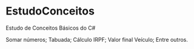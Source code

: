 # EstudoConceitos
Estudo de Conceitos Básicos do C#

Somar números;
Tabuada;
Cálculo IRPF;
Valor final Veículo;
Entre outros.

